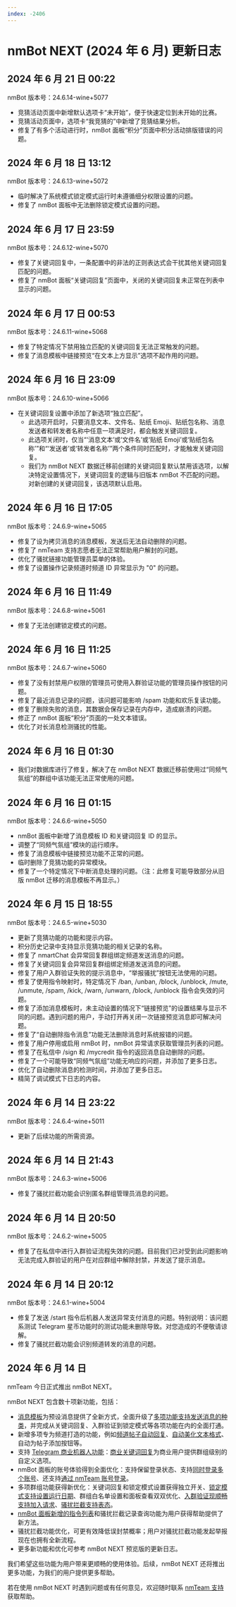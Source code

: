 ```yaml
---
index: -2406
---
```


# nmBot NEXT (2024 年 6 月) 更新日志

## 2024 年 6 月 21 日 00:22
nmBot 版本号：24.6.14-wine+5077

- 竞猜活动页面中新增默认选项卡“未开始”，便于快速定位到未开始的比赛。
- 竞猜活动页面中，选项卡“我竞猜的”中新增了竞猜结果分析。
- 修复了有多个活动进行时，nmBot 面板“积分”页面中积分活动排版错误的问题。

## 2024 年 6 月 18 日 13:12
nmBot 版本号：24.6.13-wine+5072

- 临时解决了系统模式锁定模式运行时未遵循细分权限设置的问题。
- 修复了 nmBot 面板中无法删除锁定模式设置的问题。

## 2024 年 6 月 17 日 23:59
nmBot 版本号：24.6.12-wine+5070

- 修复了关键词回复中，一条配置中的非法的正则表达式会干扰其他关键词回复匹配的问题。
- 修复了 nmBot 面板“关键词回复”页面中，关闭的关键词回复未正常在列表中显示的问题。

## 2024 年 6 月 17 日 00:53
nmBot 版本号：24.6.11-wine+5068

- 修复了特定情况下禁用独立匹配的关键词回复无法正常触发的问题。
- 修复了消息模板中链接预览“在文本上方显示”选项不起作用的问题。

## 2024 年 6 月 16 日 23:09
nmBot 版本号：24.6.10-wine+5066

- 在关键词回复设置中添加了新选项“独立匹配”。
    - 此选项开启时，只要消息文本、文件名、贴纸 Emoji、贴纸包名称、消息发送者和转发者名称中任意一项满足时，都会触发关键词回复。
    - 此选项关闭时，仅当“‘消息文本’或‘文件名’或‘贴纸 Emoji’或‘贴纸包名称’”和“‘发送者’或‘转发者名称’”两个条件同时匹配时，才能触发关键词回复。
    - 我们为 nmBot NEXT 数据迁移前创建的关键词回复默认禁用该选项，以解决特定设置情况下，关键词回复的逻辑与旧版本 nmBot 不匹配的问题。对新创建的关键词回复，该选项默认启用。

## 2024 年 6 月 16 日 17:05
nmBot 版本号：24.6.9-wine+5065

- 修复了设为拷贝消息的消息模板，发送后无法自动删除的问题。
- 修复了 nmTeam 支持志愿者无法正常帮助用户解封的问题。
- 优化了骚扰链接功能管理员菜单的体验。
- 修复了设置操作记录频道时频道 ID 异常显示为 "0" 的问题。

## 2024 年 6 月 16 日 11:49
nmBot 版本号：24.6.8-wine+5061

- 修复了无法创建锁定模式的问题。

## 2024 年 6 月 16 日 11:25
nmBot 版本号：24.6.7-wine+5060

- 修复了没有封禁用户权限的管理员可使用入群验证功能的管理员操作按钮的问题。
- 修复了最近消息记录的问题，该问题可能影响 /spam 功能和欢乐复读功能。
- 修复了删除失败的消息，其数据会保存记录在内存中，造成崩溃的问题。
- 修正了 nmBot 面板“积分”页面的一处文本错误。
- 优化了对长消息检测骚扰的性能。

## 2024 年 6 月 16 日 01:30
- 我们对数据库进行了修复，解决了在 nmBot NEXT 数据迁移前使用过“同频气氛组”的群组中该功能无法正常使用的问题。

## 2024 年 6 月 16 日 01:15
nmBot 版本号：24.6.6-wine+5050

- nmBot 面板中新增了消息模板 ID 和关键词回复 ID 的显示。
- 调整了“同频气氛组”模块的运行顺序。
- 修复了消息模板中链接预览功能不正常的问题。
- 临时删除了竞猜功能的异常模块。
- 修复了一个特定情况下中断消息处理的问题。（注：此修复可能导致部分从旧版 nmBot 迁移的消息模板不再显示。）

## 2024 年 6 月 15 日 18:55
nmBot 版本号：24.6.5-wine+5030

- 更新了竞猜功能的功能和提示内容。
- 积分历史记录中支持显示竞猜功能的相关记录的名称。
- 修复了 nmartChat 会异常回复群组绑定频道发送消息的问题。
- 修复了关键词回复会异常回复群组绑定频道发送消息的问题。
- 修复了用户入群验证失败的提示消息中，“举报骚扰”按钮无法使用的问题。
- 修复了使用指令映射时，特定情况下 /ban, /unban, /block, /unblock, /mute, /unmute, /spam, /kick, /warn, /unwarn, /block, /unblock 指令会失效的问题。
- 修复了添加消息模板时，未主动设置的情况下“链接预览”的设置结果与显示不同的问题。遇到问题的用户，手动打开再关闭一次链接预览消息即可解决问题。
- 修复了“自动删除指令消息”功能无法删除消息时系统报错的问题。
- 修复了用户停用或启用 nmBot 时，nmBot 异常请求获取管理员列表的问题。
- 修复了在私信中 /sign 和 /mycredit 指令的返回消息自动删除的问题。
- 修复了一个可能导致“同频气氛组”功能无响应的问题，并添加了更多日志。
- 优化了自动删除消息的检测时间，并添加了更多日志。
- 精简了调试模式下日志的内容。

## 2024 年 6 月 14 日 23:22
nmBot 版本号：24.6.4-wine+5011

- 更新了后续功能的所需资源。

## 2024 年 6 月 14 日 21:43
nmBot 版本号：24.6.3-wine+5006

- 修复了骚扰拦截功能会识别匿名群组管理员消息的问题。

## 2024 年 6 月 14 日 20:50
nmBot 版本号：24.6.2-wine+5005

- 修复了在私信中进行入群验证流程失效的问题。目前我们已对受到此问题影响无法完成入群验证的用户在对应群组中解除封禁，并发送了提示消息。

## 2024 年 6 月 14 日 20:12
nmBot 版本号：24.6.1-wine+5004

- 修复了发送 /start 指令后机器人发送异常支付消息的问题。特别说明：该问题系测试 Telegram 星币功能时的测试功能未删除导致。对您造成的不便敬请谅解。
- 修复了骚扰拦截功能会识别频道转发的消息的问题。

## 2024 年 6 月 14 日
nmTeam 今日正式推出 nmBot NEXT。

nmBot NEXT 包含数十项新功能，包括：
- [消息模板](https://t.me/nmbotchannel/321)为预设消息提供了全新方式，全面升级了[多项功能支持发送消息的种类](https://t.me/nmbotchannel/322)，并完成从关键词回复、入群验证到锁定模式等各项功能在内的全面打通。
- 新增多项专为频道打造的功能，例如[频道帖子自动回复](https://t.me/nmbotchannel/328)、[自动美化文本格式](https://t.me/nmbotchannel/332)、自动为帖子添加按钮等。
- 支持 [Telegram 商业机器人功能](https://t.me/nmbotchannel/330)：[商业关键词回复](https://t.me/nmbotchannel/330)为商业用户提供群组级别的自定义选项。
- nmBot 面板的账号体验得到全面优化：支持保留登录状态、支持[同时登录多个账号](https://t.me/nmbotchannel/355)、还支持[通过 nmTeam 账号登录](https://t.me/nmbotchannel/356)。
- 多项群组功能获得新优化：关键词回复和锁定模式设置获得独立开关、[锁定模式支持设置运行日期](https://t.me/nmbotchannel/326)、群组白名单设置和面板查看双双优化、[入群验证现顺畅支持加入请求](https://t.me/nmbotchannel/345)、[骚扰拦截支持表态](https://t.me/nmbotchannel/341)。
- [nmBot 面板新增的指令列表](https://t.me/nmbotchannel/324)和骚扰拦截记录查询功能为用户获得帮助提供了新方法。
- 骚扰拦截功能优化，可更有效降低误封禁概率；用户对骚扰拦截功能发起举报现在也拥有全新流程。
- 更多新功能和优化可参考 nmBot NEXT 预览版的更新日志。

我们希望这些功能为用户带来更顺畅的使用体验。后续，nmBot NEXT 还将推出更多功能，为我们的用户提供更多帮助。

若在使用 nmBot NEXT 时遇到问题或有任何意见，欢迎随时联系 [nmTeam 支持](https://nmteam.xyz/support)获取帮助。
